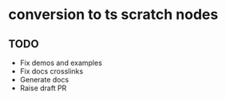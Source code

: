 # conversion to ts scratch nodes

## TODO
- Fix demos and examples
- Fix docs crosslinks
- Generate docs
- Raise draft PR
